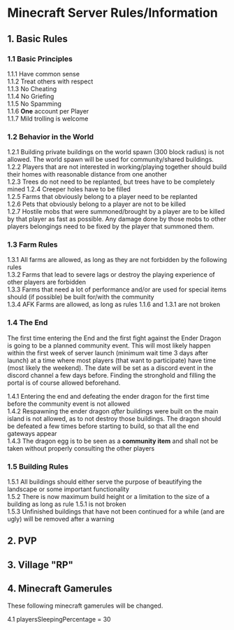 # Minecraft Server Rules/Information

## 1. Basic Rules
### 1.1 Basic Principles
1.1.1 Have common sense  
1.1.2 Treat others with respect  
1.1.3 No Cheating  
1.1.4 No Griefing  
1.1.5 No Spamming  
1.1.6 **One** account per Player  
1.1.7 Mild trolling is welcome

### 1.2 Behavior in the World
1.2.1 Building private buildings on the world spawn (300 block radius) is not allowed.
The world spawn will be used for community/shared buildings.  
1.2.2 Players that are not interested in working/playing together
should build their homes with reasonable distance from one another  
1.2.3 Trees do not need to be replanted, but trees have to be completely mined
1.2.4 Creeper holes have to be filled  
1.2.5 Farms that obviously belong to a player need to be replanted  
1.2.6 Pets that obviously belong to a player are not to be killed  
1.2.7 Hostile mobs that were summoned/brought by a player are to be killed by that player as fast as possible.
Any damage done by those mobs to other players belongings need to be fixed by the player that summoned them.

### 1.3 Farm Rules
1.3.1 All farms are allowed, as long as they are not forbidden by the following rules  
1.3.2 Farms that lead to severe lags or destroy the playing experience of other players are forbidden  
1.3.3 Farms that need a lot of performance and/or are used for special items should
(if possible) be built for/with the community  
1.3.4 AFK Farms are allowed, as long as rules 1.1.6 and 1.3.1 are not broken

### 1.4 The End
The first time entering the End and the first fight against the Ender Dragon is going to be a planned community event.
This will most likely happen within the first week of server launch (minimum wait time 3 days after launch) at a time
where most players (that want to participate) have time (most likely the weekend). The date will be set as a discord
event in the discord channel a few days before. Finding the stronghold and filling the portal is of course
allowed beforehand.

1.4.1 Entering the end and defeating the ender dragon for the first time before the community event is not allowed  
1.4.2 Respawning the ender dragon *after* buildings were built on the main island is not allowed,
as to not destroy those buildings. The dragon should be defeated a few times before starting to build, so that all the
end gateways appear  
1.4.3 The dragon egg is to be seen as a **community item** and shall not be taken without properly consulting the other
players

### 1.5 Building Rules
1.5.1 All buildings should either serve the purpose of beautifying the landscape or some important functionality  
1.5.2 There is now maximum build height or a limitation to the size of a building as long as rule 1.5.1 is not broken  
1.5.3 Unfinished buildings that have not been continued for a while (and are ugly) will be removed after a warning


## 2. PVP


## 3. Village "RP"

## 4. Minecraft Gamerules
These following minecraft gamerules will be changed.

4.1 playersSleepingPercentage = 30